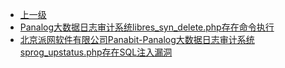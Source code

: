 * [上一级](docs/wy876_poc/)
* [Panalog大数据日志审计系统libres_syn_delete.php存在命令执行](docs/wy876_poc/Panalog/Panalog%E5%A4%A7%E6%95%B0%E6%8D%AE%E6%97%A5%E5%BF%97%E5%AE%A1%E8%AE%A1%E7%B3%BB%E7%BB%9Flibres_syn_delete.php%E5%AD%98%E5%9C%A8%E5%91%BD%E4%BB%A4%E6%89%A7%E8%A1%8C.md)
* [北京派网软件有限公司Panabit-Panalog大数据日志审计系统sprog_upstatus.php存在SQL注入漏洞](docs/wy876_poc/Panalog/%E5%8C%97%E4%BA%AC%E6%B4%BE%E7%BD%91%E8%BD%AF%E4%BB%B6%E6%9C%89%E9%99%90%E5%85%AC%E5%8F%B8Panabit-Panalog%E5%A4%A7%E6%95%B0%E6%8D%AE%E6%97%A5%E5%BF%97%E5%AE%A1%E8%AE%A1%E7%B3%BB%E7%BB%9Fsprog_upstatus.php%E5%AD%98%E5%9C%A8SQL%E6%B3%A8%E5%85%A5%E6%BC%8F%E6%B4%9E.md)
